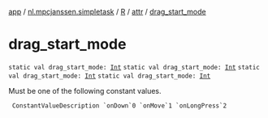 [app](../../../index.md) / [nl.mpcjanssen.simpletask](../../index.md) / [R](../index.md) / [attr](index.md) / [drag_start_mode](.)

# drag_start_mode

`static val drag_start_mode: `[`Int`](https://kotlinlang.org/api/latest/jvm/stdlib/kotlin/-int/index.html)
`static val drag_start_mode: `[`Int`](https://kotlinlang.org/api/latest/jvm/stdlib/kotlin/-int/index.html)
`static val drag_start_mode: `[`Int`](https://kotlinlang.org/api/latest/jvm/stdlib/kotlin/-int/index.html)
`static val drag_start_mode: `[`Int`](https://kotlinlang.org/api/latest/jvm/stdlib/kotlin/-int/index.html)

Must be one of the following constant values.

     ConstantValueDescription `onDown`0 `onMove`1 `onLongPress`2

